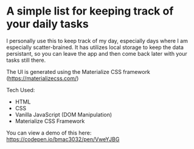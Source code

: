 <h1>A simple list for keeping track of your daily tasks</h1>

I personally use this to keep track of my day, especially days where I am especially scatter-brained.
It has utilizes local storage to keep the data persistant, so you can leave the app and then come back later with your tasks still there.

The UI is generated using the Materialize CSS framework (https://materializecss.com/)

Tech Used: 
<ul>
  <li>HTML</li>
  <li>CSS</li>
  <li>Vanilla JavaScript (DOM Manipulation)</li>
  <li>Materialize CSS Framework</li>
</ul>

You can view a demo of this here: https://codepen.io/bmac3032/pen/VweYJBG
